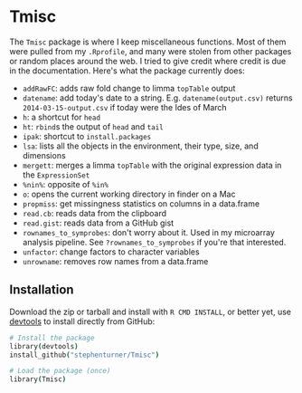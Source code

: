 # Tmisc

The `Tmisc` package is where I keep miscellaneous functions. Most of them were pulled from my `.Rprofile`, and many were stolen from other packages or random places around the web. I tried to give credit where credit is due in the documentation. Here's what the package currently does:

* `addRawFC`: adds raw fold change to limma `topTable` output
* `datename`: add today's date to a string. E.g. `datename(output.csv)` returns `2014-03-15-output.csv` if today were the Ides of March
* `h`: a shortcut for `head`
* `ht`: `rbind`s the output of `head` and `tail`
* `ipak`: shortcut to `install.packages`
* `lsa`: lists all the objects in the environment, their type, size, and dimensions
* `mergett`: merges a limma `topTable` with the original expression data in the `ExpressionSet`
* `%nin%`: opposite of `%in%`
* `o`: opens the current working directory in finder on a Mac
* `propmiss`: get missingness statistics on columns in a data.frame
* `read.cb`: reads data from the clipboard
* `read.gist`: reads data from a GitHub gist
* `rownames_to_symprobes`: don't worry about it. Used in my microarray analysis pipeline. See `?rownames_to_symprobes` if you're that interested.
* `unfactor`: change factors to character variables
* `unrowname`: removes row names from a data.frame


## Installation

Download the zip or tarball and install with `R CMD INSTALL`, or better yet, use [devtools](https://github.com/hadley/devtools) to install directly from GitHub:

```coffee
# Install the package
library(devtools)
install_github("stephenturner/Tmisc")

# Load the package (once)
library(Tmisc)
```
